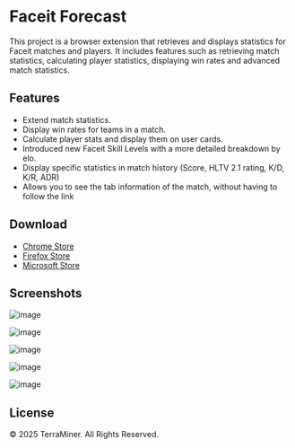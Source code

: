 # Faceit Forecast

This project is a browser extension that retrieves and displays statistics for Faceit matches and players. It includes features such as retrieving match statistics, calculating player statistics, displaying win rates and advanced match statistics.

## Features

- Extend match statistics.
- Display win rates for teams in a match.
- Calculate player stats and display them on user cards.
- Introduced new Faceit Skill Levels with a more detailed breakdown by elo.
- Display specific statistics in match history (Score, HLTV 2.1 rating, K/D, K/R, ADR)
- Allows you to see the tab information of the match, without having to follow the link

## Download
- [Chrome Store](https://chromewebstore.google.com/detail/faceit-forecast/mpkkcddegpblmobincjkbpgfcbejjbcp)
- [Firefox Store](https://addons.mozilla.org/en-US/firefox/addon/faceit-forecast/)
- [Microsoft Store](https://microsoftedge.microsoft.com/addons/detail/faceit-forecast/kklfhhdnabdnkgncmibfiaeeoghainpj)

## Screenshots

![image](https://github.com/user-attachments/assets/ad3bbb5b-df83-4a04-a01a-7d5bc7757eb6)

![image](https://github.com/user-attachments/assets/a3c8a3ac-6f6b-49f8-b652-bc13d6564a6b)

![image](https://github.com/user-attachments/assets/e8a9b840-7b68-497f-82ff-2daa7a4fc51d)

![image](https://github.com/user-attachments/assets/2b5d8d94-4ff3-4040-afbf-c534c3f382bc)

![image](https://github.com/user-attachments/assets/473d2e44-a34c-4bf6-a58d-0a26b537581a)

## License

© 2025 TerraMiner. All Rights Reserved.